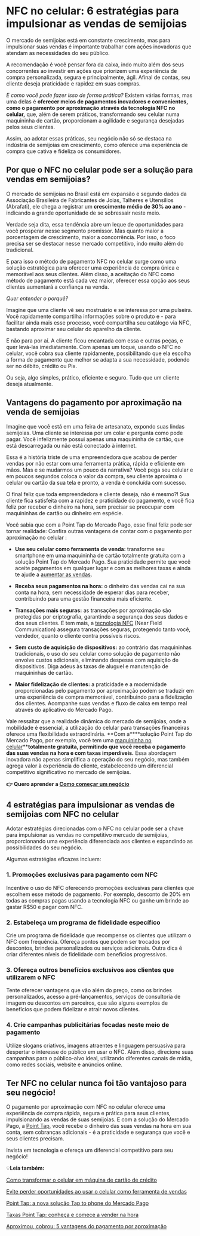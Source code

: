 # NFC no celular: 6 estratégias para impulsionar as vendas de semijoias

O mercado de semijoias está em constante crescimento, mas para impulsionar suas vendas é importante trabalhar com ações inovadoras que atendam as necessidades do seu público.

A recomendação é você pensar fora da caixa, indo muito além dos seus concorrentes ao investir em ações que priorizem uma experiência de compra personalizada, segura e principalmente, ágil. Afinal de contas, seu cliente deseja praticidade e rapidez em suas compras.

*E como você pode fazer isso de forma prática?* Existem várias formas, mas uma delas é **oferecer meios de pagamentos inovadores e convenientes, como o pagamento por aproximação através da tecnologia NFC no celular,** que, além de serem práticos, transformando seu celular numa maquininha de cartão, proporcionam a agilidade e segurança desejadas pelos seus clientes.

Assim, ao adotar essas práticas, seu negócio não só se destaca na indústria de semijoias em crescimento, como oferece uma experiência de compra que cativa e fideliza os consumidores.

## **Por que o NFC no celular pode ser a solução para vendas em semijoias?**

O mercado de semijoias no Brasil está em expansão e segundo dados da Associação Brasileira de Fabricantes de Joias, Talheres e Utensílios (Abrafati), ele chega a registrar um **crescimento médio de 30% ao ano** - indicando a grande oportunidade de se sobressair neste meio.

Verdade seja dita, essa tendência abre um leque de oportunidades para você prosperar nesse segmento promissor. Mas quanto maior a porcentagem de crescimento, maior a concorrência. Por isso, o foco precisa ser se destacar nesse mercado competitivo, indo muito além do tradicional.

E para isso o método de pagamento NFC no celular surge como uma solução estratégica para oferecer uma experiência de compra única e memorável aos seus clientes. Além disso, a aceitação do NFC como método de pagamento está cada vez maior, oferecer essa opção aos seus clientes aumentará a confiança na venda.

*Quer entender o porquê?*

Imagine que uma cliente vê seu mostruário e se interessa por uma pulseira. Você rapidamente compartilha informações sobre o produto e - para facilitar ainda mais esse processo, você compartilha seu catálogo via NFC, bastando aproximar seu celular do aparelho da cliente.

E não para por aí. A cliente ficou encantada com essa e outras peças, e quer levá-las imediatamente. Com apenas um toque, usando o NFC no celular, você cobra sua cliente rapidamente, possibilitando que ela escolha a forma de pagamento que melhor se adapta a sua necessidade, podendo ser no débito, crédito ou Pix.

Ou seja, algo simples, prático, eficiente e seguro. Tudo que um cliente deseja atualmente.

## **Vantagens do pagamento por aproximação na venda de semijoias**

Imagine que você está em uma feira de artesanato, expondo suas lindas semijoias. Uma cliente se interessa por um colar e pergunta como pode pagar. Você infelizmente possui apenas uma maquininha de cartão, que está descarregada ou não está conectado à internet.

Essa é a história triste de uma empreendedora que acabou de perder vendas por não estar com uma ferramenta prática, rápida e eficiente em mãos. Mas e se mudarmos um pouco da narrativa? Você pega seu celular e em poucos segundos coloca o valor da compra, seu cliente aproxima o celular ou cartão da sua tela e pronto, a venda é concluída com sucesso.

O final feliz que toda empreendedora e cliente deseja, não é mesmo?! Sua cliente fica satisfeita com a rapidez e praticidade do pagamento, e você fica feliz por receber o dinheiro na hora, sem precisar se preocupar com maquininhas de cartão ou dinheiro em espécie.

Você sabia que com a Point Tap do Mercado Pago, esse final feliz pode ser tornar realidade: Confira outras vantagens de contar com o pagamento por aproximação no celular :

- **Use seu celular como ferramenta de venda:** transforme seu smartphone em uma maquininha de cartão totalmente gratuita com a solução Point Tap do Mercado Pago. Sua praticidade permite que você aceite pagamentos em qualquer lugar e com as melhores taxas e ainda te ajude a [aumentar as vendas](https://meubolso.mercadopago.com.br/recursos-point-tap-para-aumentar-as-vendas). 

- **Receba seus pagamentos na hora:** o dinheiro das vendas cai na sua conta na hora, sem necessidade de esperar dias para receber, contribuindo para uma gestão financeira mais eficiente.

- **Transações mais seguras:** as transações por aproximação são protegidas por criptografia, garantindo a segurança dos seus dados e dos seus clientes. E tem mais, a [tecnologia NFC](https://meubolso.mercadopago.com.br/como-a-tecnologia-nfc-funciona) (Near Field Communication) assegura transações seguras, protegendo tanto você, vendedor, quanto o cliente contra possíveis riscos.

- **Sem custo de aquisição de dispositivos:** ao contrário das maquininhas tradicionais, o uso do seu celular como solução de pagamento não envolve custos adicionais, eliminando despesas com aquisição de dispositivos. Diga adeus às taxas de aluguel e manutenção de maquininhas de cartão.

- **Maior fidelização de clientes:** a praticidade e a modernidade proporcionadas pelo pagamento por aproximação podem se traduzir em uma experiência de compra memorável, contribuindo para a fidelização dos clientes. Acompanhe suas vendas e fluxo de caixa em tempo real através do aplicativo do Mercado Pago. 

Vale ressaltar que a realidade dinâmica do mercado de semijoias, onde a mobilidade é essencial, a utilização do celular para transações financeiras oferece uma flexibilidade extraordinária. **Com a****solução Point Tap do Mercado Pago, por exemplo, você tem uma [maquininha no celular](https://meubolso.mercadopago.com.br/inove-seu-negocio-com-maquininha-no-celular)****totalmente gratuita, permitindo que você receba o pagamento das suas vendas na hora e com taxas imperdíveis.** Essa abordagem inovadora não apenas simplifica a operação do seu negócio, mas também agrega valor à experiência do cliente, estabelecendo um diferencial competitivo significativo no mercado de semijoias.

**👉 Quero aprender a [Como começar um negócio](https://empreendedores.mercadopago.com.br/guia-completo-como-comecar-um-negocio)**

## **4 estratégias para impulsionar as vendas de semijoias com NFC no celular**

Adotar estratégias direcionadas com o NFC no celular pode ser a chave para impulsionar as vendas no competitivo mercado de semijoias, proporcionando uma experiência diferenciada aos clientes e expandindo as possibilidades do seu negócio.

Algumas estratégias eficazes incluem:

### **1. Promoções exclusivas para pagamento com NFC**

Incentive o uso do NFC oferecendo promoções exclusivas para clientes que escolhem esse método de pagamento. Por exemplo, desconto de 20% em todas as compras pagas usando a tecnologia NFC ou ganhe um brinde ao gastar R$50 e pagar com NFC.

### **2. Estabeleça um programa de fidelidade específico**

Crie um programa de fidelidade que recompense os clientes que utilizam o NFC com frequência. Ofereça pontos que podem ser trocados por descontos, brindes personalizados ou serviços adicionais. Outra dica é criar diferentes níveis de fidelidade com benefícios progressivos.

### **3. Ofereça outros benefícios exclusivos aos clientes que utilizarem o NFC**

Tente oferecer vantagens que vão além do preço, como os brindes personalizados, acesso a pré-lançamentos, serviços de consultoria de imagem ou descontos em parceiros, que são alguns exemplos de benefícios que podem fidelizar e atrair novos clientes.

### **4. Crie campanhas publicitárias focadas neste meio de pagamento**

Utilize slogans criativos, imagens atraentes e linguagem persuasiva para despertar o interesse do público em usar o NFC. Além disso, direcione suas campanhas para o público-alvo ideal, utilizando diferentes canais de mídia, como redes sociais, website e anúncios online.

## **Ter NFC no celular nunca foi tão vantajoso para seu negócio!**

O pagamento por aproximação com NFC no celular oferece uma experiência de compra rápida, segura e prática para seus clientes, impulsionando as vendas de suas semijoias. E com a solução do Mercado Pago, a [Point Tap](https://meubolso.mercadopago.com.br/vantagens-da-point-tap-para-seu-negocio), você recebe o dinheiro das suas vendas na hora em sua conta, sem cobranças adicionais - é a praticidade e segurança que você e seus clientes precisam.

Invista em tecnologia e ofereça um diferencial competitivo para seu negócio!

💡**Leia também:**

[Como transformar o celular em máquina de cartão de crédito](https://meubolso.mercadopago.com.br/como-ter-maquina-de-cartao-de-credito-no-celular)

[Evite perder oportunidades ao usar o celular como ferramenta de vendas](https://meubolso.mercadopago.com.br/celular-como-ferramenta-de-vendas-em-eventos)

[Point Tap: a nova solução Tap to phone do Mercado Pago](https://meubolso.mercadopago.com.br/point-tap-a-nova-solucao-tap-to-phone-do-mercado-pago)

[Taxas Point Tap: conheça e comece a vender na hora](https://meubolso.mercadopago.com.br/taxas-para-cobrar-com-point-tap)

[Aproximou, cobrou: 5 vantagens do pagamento por aproximação](https://meubolso.mercadopago.com.br/pagamento-por-aproximacao-vantagens-do-tap-to-phone)